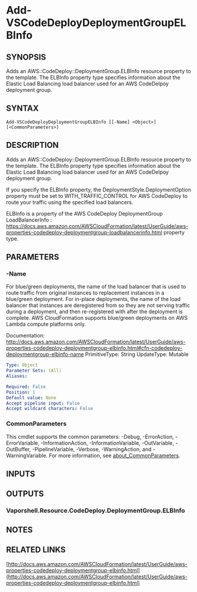 # Add-VSCodeDeployDeploymentGroupELBInfo

## SYNOPSIS
Adds an AWS::CodeDeploy::DeploymentGroup.ELBInfo resource property to the template.
The ELBInfo property type specifies information about the Elastic Load Balancing load balancer used for an AWS CodeDelpoy deployment group.

## SYNTAX

```
Add-VSCodeDeployDeploymentGroupELBInfo [[-Name] <Object>] [<CommonParameters>]
```

## DESCRIPTION
Adds an AWS::CodeDeploy::DeploymentGroup.ELBInfo resource property to the template.
The ELBInfo property type specifies information about the Elastic Load Balancing load balancer used for an AWS CodeDelpoy deployment group.

If you specify the ELBInfo property, the DeploymentStyle.DeploymentOption property must be set to WITH_TRAFFIC_CONTROL for AWS CodeDeploy to route your traffic using the specified load balancers.

ELBInfo is a property of the AWS CodeDeploy DeploymentGroup LoadBalancerInfo : https://docs.aws.amazon.com/AWSCloudFormation/latest/UserGuide/aws-properties-codedeploy-deploymentgroup-loadbalancerinfo.html property type.

## PARAMETERS

### -Name
For blue/green deployments, the name of the load balancer that is used to route traffic from original instances to replacement instances in a blue/green deployment.
For in-place deployments, the name of the load balancer that instances are deregistered from so they are not serving traffic during a deployment, and then re-registered with after the deployment is complete.
AWS CloudFormation supports blue/green deployments on AWS Lambda compute platforms only.

Documentation: http://docs.aws.amazon.com/AWSCloudFormation/latest/UserGuide/aws-properties-codedeploy-deploymentgroup-elbinfo.html#cfn-codedeploy-deploymentgroup-elbinfo-name
PrimitiveType: String
UpdateType: Mutable

```yaml
Type: Object
Parameter Sets: (All)
Aliases:

Required: False
Position: 1
Default value: None
Accept pipeline input: False
Accept wildcard characters: False
```

### CommonParameters
This cmdlet supports the common parameters: -Debug, -ErrorAction, -ErrorVariable, -InformationAction, -InformationVariable, -OutVariable, -OutBuffer, -PipelineVariable, -Verbose, -WarningAction, and -WarningVariable. For more information, see [about_CommonParameters](http://go.microsoft.com/fwlink/?LinkID=113216).

## INPUTS

## OUTPUTS

### Vaporshell.Resource.CodeDeploy.DeploymentGroup.ELBInfo
## NOTES

## RELATED LINKS

[http://docs.aws.amazon.com/AWSCloudFormation/latest/UserGuide/aws-properties-codedeploy-deploymentgroup-elbinfo.html](http://docs.aws.amazon.com/AWSCloudFormation/latest/UserGuide/aws-properties-codedeploy-deploymentgroup-elbinfo.html)

